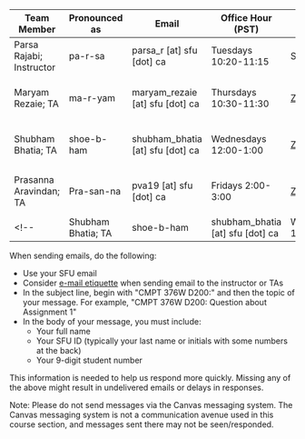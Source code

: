 | **Team Member**          | **Pronounced as** | **Email**                        | **Office Hour (PST)** | **Location** | **Zoom details** |
| ------------------------ | ----------------- | -------------------------------- | --------------------- | ------------ | ---------------- |
| Parsa Rajabi; Instructor | pa-r-sa           | parsa_r [at] sfu [dot] ca        | Tuesdays 10:20-11:15  | SYRE 5127    |       -         |
| Maryam Rezaie; TA        | ma-r-yam          | maryam_rezaie [at] sfu [dot] ca  | Thursdays 10:30-11:30 | [Zoom](https://sfu.zoom.us/j/88434714894?pwd=a3gGouP5rGcwGyEa4UbYua2BZRw0KK.1) | ID:`884 3471 4894`; Password: `376376`  |
| Shubham Bhatia; TA       | shoe-b-ham        | shubham_bhatia [at] sfu [dot] ca | Wednesdays 12:00-1:00 |  [Zoom](https://sfu.zoom.us/j/8507866599?pwd=hUTAzA0a5jbbQXGVK4zb1tZkk9fG8W.1)  | ID:`850 786 6599`; Password: `376376`|
| Prasanna Aravindan; TA   | Pra-san-na        | pva19 [at] sfu [dot] ca          | Fridays 2:00-3:00                   | [Zoom](https://sfu.zoom.us/j/84017745560?pwd=gAtCzcpaDlRvEiQj9lpuC4WOuLpTdr.1) | ID:`840 1774 5560`; Password: `376376`  |
<!-- | Shubham Bhatia; TA       | shoe-b-ham       | shubham_bhatia [at] sfu [dot] ca | Wednesdays, 12-1      | [Zoom](https://sfu.zoom.us/j/8507866599?pwd=ajJrUDVOaEJEY2hXMXdQMVhyeTg5Zz09)  | ID:`8507866599`; Password: `276276`  | --> 


When sending emails, do the following:

- Use your SFU email
- Consider [e-mail etiquette](https://www.insidehighered.com/views/2015/04/16/advice-students-so-they-dont-sound-silly-emails-essay) when sending email to the instructor or TAs
- In the subject line, begin with "CMPT 376W D200:" and then the topic of your message. For example, "CMPT 376W D200: Question about Assignment 1"
- In the body of your message, you must include:
    - Your full name
    - Your SFU ID (typically your last name or initials with some numbers at the back)
    - Your 9-digit student number

This information is needed to help us respond more quickly. Missing any of the above might result in undelivered emails or delays in responses.

Note: Please do not send messages via the Canvas messaging system. The Canvas messaging system is not a communication avenue used in this course section, and messages sent there may not be seen/responded.
